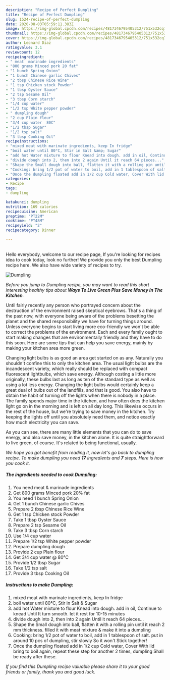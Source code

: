 ```yaml
---
description: "Recipe of Perfect Dumpling"
title: "Recipe of Perfect Dumpling"
slug: 1524-recipe-of-perfect-dumpling
date: 2020-08-03T05:59:11.383Z
image: https://img-global.cpcdn.com/recipes/4817346795405312/751x532cq70/dumpling-recipe-main-photo.jpg
thumbnail: https://img-global.cpcdn.com/recipes/4817346795405312/751x532cq70/dumpling-recipe-main-photo.jpg
cover: https://img-global.cpcdn.com/recipes/4817346795405312/751x532cq70/dumpling-recipe-main-photo.jpg
author: Leonard Diaz
ratingvalue: 3.1
reviewcount: 12
recipeingredient:
- " meat  marinade ingredients"
- "800 grams Minced pork 20 fat"
- "1 bunch Spring Onion"
- "1 bunch Chinese garlic Chives"
- "2 tbsp Chinese Rice Wine"
- "1 tsp Chicken stock Powder"
- "1 tbsp Oyster Sauce"
- "2 tsp Sesame Oil"
- "3 tbsp Corn starch"
- "1/4 cup water"
- "1/2 tsp White pepper powder"
- " dumpling dough"
- "2 cup Plain flour"
- "3/4 cup water  80C"
- "1/2 tbsp Sugar"
- "1/2 tsp salt"
- "3 tbsp Cooking Oil"
recipeinstructions:
- "mixed meat with marinate ingredients, keep In fridge"
- "boil water until 80°C, Stir in Salt &amp; Sugar"
- "add hot Water mixture to flour Knead into dough. add in oil, Continue to knead Until It turn smooth. let it rest for 10-15 minutes"
- "divide dough into 2, then into 2 again Until it reach 64 pieces..."
- "Shape the Small dough into ball, flatten it with a rolling pin until it reach 2 mm thickness. filled it with meat mixture &amp; make it into a dumpling"
- "Cooking: bring 1/2 pot of water to boil, add in 1 tablespoon of salt. put in around 10 pcs of dumpling, stir slowly So it won&#39;t Stick together!"
- "Once the dumpling floated add in 1/2 cup Cold water, Cover With lid bring to boil again, repeat these step for another 2 times, dumpling Shall be ready after these."
categories:
- Recipe
tags:
- dumpling

katakunci: dumpling 
nutrition: 169 calories
recipecuisine: American
preptime: "PT22M"
cooktime: "PT48M"
recipeyield: "2"
recipecategory: Dinner

---
```

<br>
Hello everybody, welcome to our recipe page, If you're looking for recipes idea to cook today, look no further! We provide you only the best Dumpling recipe here. We also have wide variety of recipes to try.
<br>


![Dumpling](https://img-global.cpcdn.com/recipes/4817346795405312/751x532cq70/dumpling-recipe-main-photo.jpg)

<i>Before you jump to Dumpling recipe, you may want to read this short interesting healthy tips about 
<strong>Ways To Live Green Plus Save Money In The Kitchen</strong>.</i>
</br>

Until fairly recently any person who portrayed concern about the destruction of the environment raised skeptical eyebrows. That's a thing of the past now, with everyone being aware of the problems besetting the planet and the shared responsibility we have for turning things around. Unless everyone begins to start living more eco-friendly we won't be able to correct the problems of the environment. Each and every family ought to start making changes that are environmentally friendly and they have to do this soon. Here are some tips that can help you save energy, mainly by making your kitchen area more green.

Changing light bulbs is as good an area get started on as any. Naturally you shouldn't confine this to only the kitchen area. The usual light bulbs are the incandescent variety, which really should be replaced with compact fluorescent lightbulbs, which save energy. Although costing a little more originally, these bulbs last as long as ten of the standard type as well as using a lot less energy. Changing the light bulbs would certainly keep a great deal of bulbs out of the landfills, and that is good. You also have to obtain the habit of turning off the lights when there is nobody in a place. The family spends major time in the kitchen, and how often does the kitchen light go on in the morning and is left on all day long. This likewise occurs in the rest of the house, but we're trying to save money in the kitchen. Try keeping the lights off until you absolutely need them, and notice exactly how much electricity you can save.

As you can see, there are many little elements that you can do to save energy, and also save money, in the kitchen alone. It is quite straightforward to live green, of course. It's related to being functional, usually.


<i>We hope you got benefit from reading it, now let's go back to dumpling recipe. To make dumpling you need <strong>17</strong> ingredients and <strong>7</strong> steps. Here is how you cook it.
</i>

##### The ingredients needed to cook Dumpling:

1. You need  meat &amp; marinade ingredients
1. Get 800 grams Minced pork 20% fat
1. You need 1 bunch Spring Onion
1. Get 1 bunch Chinese garlic Chives
1. Prepare 2 tbsp Chinese Rice Wine
1. Get 1 tsp Chicken stock Powder
1. Take 1 tbsp Oyster Sauce
1. Prepare 2 tsp Sesame Oil
1. Take 3 tbsp Corn starch
1. Use 1/4 cup water
1. Prepare 1/2 tsp White pepper powder
1. Prepare  dumpling dough
1. Provide 2 cup Plain flour
1. Get 3/4 cup water @ 80°C
1. Provide 1/2 tbsp Sugar
1. Take 1/2 tsp salt
1. Provide 3 tbsp Cooking Oil


##### Instructions to make Dumpling:

1. mixed meat with marinate ingredients, keep In fridge
1. boil water until 80°C, Stir in Salt &amp; Sugar
1. add hot Water mixture to flour Knead into dough. add in oil, Continue to knead Until It turn smooth. let it rest for 10-15 minutes
1. divide dough into 2, then into 2 again Until it reach 64 pieces...
1. Shape the Small dough into ball, flatten it with a rolling pin until it reach 2 mm thickness. filled it with meat mixture &amp; make it into a dumpling
1. Cooking: bring 1/2 pot of water to boil, add in 1 tablespoon of salt. put in around 10 pcs of dumpling, stir slowly So it won&#39;t Stick together!
1. Once the dumpling floated add in 1/2 cup Cold water, Cover With lid bring to boil again, repeat these step for another 2 times, dumpling Shall be ready after these.


<i>If you find this Dumpling recipe valuable please share it to your good friends or family, thank you and good luck.</i>
